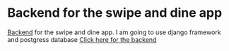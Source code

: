 # Backend for the swipe and dine app
[Backend](https://github.com/emukupa/swipe) for the swipe and dine app. I am going to use django framework and postgress database
[Click here for the backend](https://github.com/emukupa/dine)

